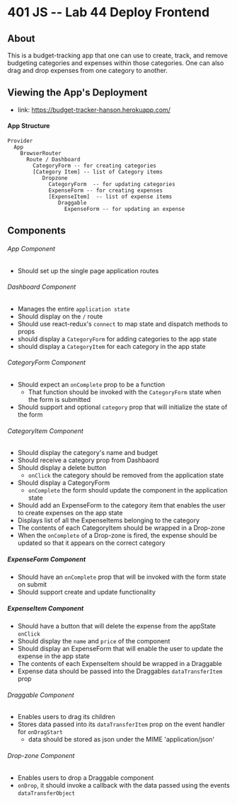 401 JS --  Lab 44 Deploy Frontend
===

## About
This is a budget-tracking app that one can use to create, track, and remove budgeting categories and expenses within those categories. One can also drag and drop expenses from one category to another.

## Viewing the App's Deployment
* link: https://budget-tracker-hanson.herokuapp.com/

#### App Structure
```
Provider
  App
    BrowserRouter
      Route / Dashboard
        CategoryForm -- for creating categories
        [Category Item] -- list of Category items
           Dropzone
             CategoryForm  -- for updating categories
             ExpenseForm -- for creating expenses
             [ExpenseItem]  -- list of expense items
                Draggable
                  ExpenseForm -- for updating an expense
```

## Components
###### App Component
* Should set up the single page application routes

###### Dashboard Component
* Manages the entire `application state`
* Should display on the `/` route
* Should use react-redux's `connect` to map state and dispatch methods to props
* should display a `CategoryForm` for adding categories to the app state
* should display a `CategoryItem` for each category in the app state

###### CategoryForm Component
* Should expect an `onComplete` prop to be a function
  * That function should be invoked with the `CategoryForm` state when the form is submitted
* Should support and optional `category` prop that will initialize the state of the form

###### CategoryItem Component
* Should display the category's name and budget
* Should receive a category prop from Dashbaord
* Should display a delete button
  * `onClick` the category should be removed from the application state
* Should display a CategoryForm  
  * `onComplete` the form should update the component in the application state
* Should add an ExpenseForm to the category item that enables the user to create expenses on the app state
* Displays list of all the ExpenseItems belonging to the category
* The contents of each CategoryItem should be wrapped in a Drop-zone
* When the `onComplete` of a Drop-zone is fired, the expense should be updated so that it appears on the correct category

##### ExpenseForm Component
* Should have an `onComplete` prop that will be invoked with the form state on submit
* Should support create and update functionality

##### ExpenseItem Component
* Should have a button that will delete the expense from the appState `onClick`
* Should display the `name` and `price` of the component
* Should display an ExpenseForm that will enable the user to update the expense in the app state
* The contents of each ExpenseItem should be wrapped in a Draggable
* Expense data should be passed into the Draggables `dataTransferItem` prop

###### Draggable Component
* Enables users to drag its children
* Stores data passed into its `dataTransferItem` prop on the event handler for `onDragStart`
  * data should be stored as json under the MIME 'application/json'

###### Drop-zone Component
* Enables users to drop a Draggable component
* `onDrop`, it should invoke a callback with the data passed using the events `dataTransferObject`
